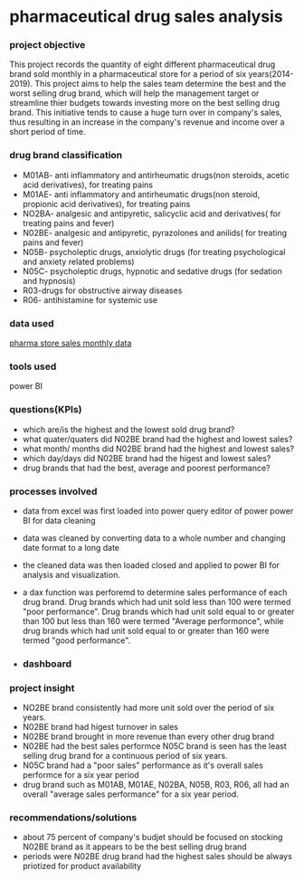 # pharmaceutical drug sales analysis

### project objective

This project records the quantity of eight different pharmaceutical drug brand sold monthly in a pharmaceutical store for a period of six years(2014-2019). This project aims to help the sales team determine the best and the worst selling drug brand, which will help the management target or streamline thier budgets towards investing more on the best selling drug brand. 
This initiative tends to cause a huge turn over in company's sales, thus resulting in an increase in the company's revenue and income over a short period of time.

### drug brand classification
- M01AB- anti inflammatory and antirheumatic drugs(non steroids, acetic acid derivatives), for treating pains
- M01AE- anti inflammatory and antirheumatic drugs(non steroid, propionic acid derivatives), for treating pains
- NO2BA- analgesic and antipyretic, salicyclic acid and derivatives( for treating pains and fever)
- N02BE- analgesic and antipyretic, pyrazolones and anilids( for treating pains and fever)
- N05B- psycholeptic drugs, anxiolytic drugs (for treating psychological and anxiety related problems)
- N05C- psycholeptic drugs, hypnotic and sedative drugs (for sedation and hypnosis) 
- R03-drugs for obstructive airway diseases
- R06- antihistamine for systemic use

### data used
[pharma store sales monthly data](https://eu.docworkspace.com/d/sIIPBrZaTAvr9n8MG)

### tools used
power BI

### questions(KPIs)
- which are/is the highest and the lowest sold drug brand?
- what quater/quaters did N02BE brand had the highest and lowest sales?
- what month/ months did N02BE brand had the highest and lowest sales?
- which day/days did N02BE brand had the higest and lowest sales?
- drug brands that had the best, average and poorest performance?

### processes involved
- data from excel was first loaded into power query editor of power power BI for data cleaning
- data was cleaned by converting data to a whole number and changing date format to a long date
- the cleaned data was then loaded closed and applied to power BI for analysis and visualization.
- a dax function was perforemd to determine sales performance of each drug brand. Drug brands which had unit sold less than 100 were termed "poor performance". Drug brands which had unit sold equal to or greater than 100 but less than 160 were termed "Average performonce", while drug brands which had unit sold equal to or greater than 160 were termed "good performance".

- ### dashboard





### project insight
- NO2BE brand consistently had more unit sold over the period of six years.
- N02BE brand had higest turnover in sales
- N02BE brand brought in more revenue than every other drug brand
- N02BE had the best sales performce 
N05C brand is seen has the least selling drug brand for a continuous period of six years.
- N05C brand had a "poor sales" performance as it's overall sales performce for a six year period
- drug brand such as M01AB, M01AE, N02BA, N05B, R03, R06, all had an overall "average sales performance" for a six year period.

### recommendations/solutions

- about 75 percent of company's budjet should be focused on stocking N02BE brand as it appears to be the best selling drug brand
- periods were N02BE drug brand had the highest sales should be always priotized for product availability
